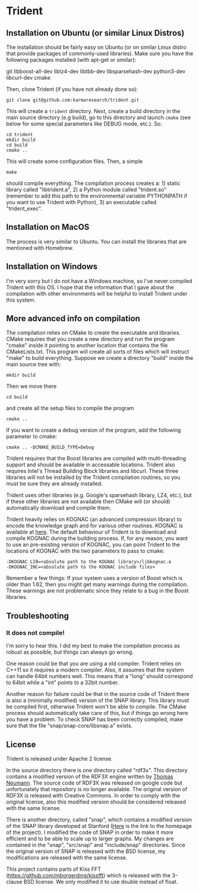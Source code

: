 # Trident

## Installation on Ubuntu (or similar Linux Distros)

The installation should be fairly easy on Ubuntu (or on similar Linux distro
that provide packages of commonly-used libraries). Make sure you have
the following packages installed (with apt-get or similar):

git
libboost-all-dev
liblz4-dev
libtbb-dev
libsparsehash-dev
python3-dev
libcurl-dev
cmake

Then, clone Trident (if you have not already done so):

```
git clone git@github.com:karmaresearch/trident.git
```

This will create a `trident` directory. Next, create a build directory in the main source directory
(e.g build), go to this directory and launch `cmake` (see below for some special parameters like DEBUG
mode, etc.). So:

```
cd trident
mkdir build
cd build
cmake ..
```

This will create some configuration files. Then, a simple

```
make
```

should compile everything. The compilation process creates a: 1) static library called
"libtrident.a", 2) a Python module called "trident.so" (remember to add this
path to the environmental variable PYTHONPATH if you want to use Trident with
Python), 3) an executable called "trident_exec". 


## Installation on MacOS

The process is very similar to Ubuntu. You can install the libraries that
are mentioned with Homebrew.

## Installation on Windows

I'm very sorry but I do not have a Windows machine, so I've never compiled
Trident with this OS. I hope that the information that I gave about the
compilation with other environments will be helpful to install Trident under
this system.

## More advanced info on compilation

The compilation relies on CMake to create the executable and libraries. CMake
requires that you create a new directory and run the program "cmake" inside it
pointing to another location that contains the file CMakeLists.txt. This
program will create all sorts of files which will instruct "make" to build
everything.  Suppose we create a directory "build" inside the main source tree
with:

```
mkdir build
```

Then we move there

```
cd build
```

and create all the setup files to compile the program

```
cmake ..
```

If you want to create a debug version of the program, add the following
parameter to cmake:

```
cmake .. -DCMAKE_BUILD_TYPE=Debug
```

Trident requires that the Boost libraries are compiled with multi-threading
support and should be available in accessable locations. Trident also requires
Intel's Thread Building Block libraries and libcurl. These three libraries will
not be installed by the Trident compilation routines, so you must be sure they
are already installed.

Trident uses other libraries (e.g. Google's sparsehash library, LZ4, etc.),
but if these other libraries are not available then CMake will (or should)
automatically download and compile them.

Trident heavily relies on KOGNAC (an advanced compression library) to encode
the knowledge graph and for various other routines. KOGNAC is available at <a
href="https://github.com/jrbn/kognac">here</a>. The default behaviour of
Trident is to download and compile KOGNAC during the building process. If, for
any reason, you want to use an pre-existing version of KOGNAC, you can point
Trident to the locations of KOGNAC with the two parameters to pass to cmake:

```
-DKOGNAC_LIB=<absolute path to the KOGNAC library>/libkognac.a
-DKOGNAC_INC=<absolute path to the KOGNAC include files>
```

Remember a few things: If your system uses a version of Boost which is older
than 1.62, then you might get many warnings during the compilation. These
warnings are not problematic since they relate to a bug in the Boost libraries.

## Troubleshooting

### It does not compile!

I'm sorry to hear this. I did my best to make the compilation process as robust
as possible, but things can always go wrong.

One reason could be that you are using a old compiler. Trident relies on C++11
so it requires a modern compiler. Also, it assumes that the system can handle
64bit numbers well. This means that a "long" should correspond to 64bit while a
"int" points to a 32bit number.

Another reason for failure could be that in the source code of Trident there is
also a (minimally modified) version of the SNAP library. This library must be
compiled first, otherwise Trident won't be able to compile. The CMake process
should automatically take care of this, but if things go wrong here you have a
problem. To check SNAP has been correctly compiled, make sure that the file
"snap/snap-core/libsnap.a" exists. 

## License

Trident is released under Apache 2 license.

In the source directory
there is one directory called "rdf3x". This directory
contains a modified version of the RDF3X engine written by <a
href="https://db.in.tum.de/~neumann/">Thomas Neumann</a>. The source code of
RDF3X was released on  google code but unfortunately that repository is no
longer available. The original version of RDF3X is released with Creative
Commons. In order to comply with the original license, also this modified
version should be considered released with the same license.

There is another directory, called "snap", which contains a modified version of the SNAP library developed at
Stanford (<a href="http://snap.stanford.edu/snap/index.html">Here</a> is the
link to the homepage of the project). I modified the code of SNAP in order to
make it more efficient and to be able to scale up to larger graphs. My changes are contained in the "snap", "src/snap" and "include/snap" directories. Since the original version of SNAP is
released with the BSD license, my modifications are released with the same license.

This project contains parts of Kiss FFT (https://github.com/mborgerding/kissfft) which is released with
the 3-clause BSD license. We only modified it to use double instead of float.
